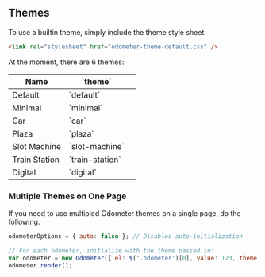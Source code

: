 ## Themes

To use a builtin theme, simply include the theme style sheet:

```html
<link rel="stylesheet" href="odometer-theme-default.css" />
```

At the moment, there are 6 themes:

<table class="hs-table">
<tr>
<th>Name</th>
<th>`theme`</th>
<th></th>
</tr>
<tbody>
<tr><td>Default</td><td>`default`</td><td><div class="odometer-theme-example"><div data-theme="default"><div></div></td></tr>
<tr><td>Minimal</td><td>`minimal`</td><td><div class="odometer-theme-example"><div data-theme="minimal"><div></div></td></tr>
<tr><td>Car</td><td>`car`</td><td><div class="odometer-theme-example"><div data-theme="car"><div></div></td></tr>
<tr><td>Plaza</td><td>`plaza`</td><td><div class="odometer-theme-example"><div data-theme="plaza"><div></div></td></tr>
<tr><td>Slot Machine</td><td>`slot-machine`</td><td><div class="odometer-theme-example"><div data-theme="slot-machine"><div></div></td></tr>
<tr><td>Train Station</td><td>`train-station`</td><td><div class="odometer-theme-example"><div data-theme="train-station"><div></div></td></tr>
<tr><td>Digital</td><td>`digital`</td><td><div class="odometer-theme-example"><div data-theme="digital"><div></div></td></tr>
</tbody>
</table>

### Multiple Themes on One Page

If you need to use multipled Odometer themes on a single page, do the following.

```javascript
odometerOptions = { auto: false }; // Disables auto-initialization

// For each odometer, initialize with the theme passed in:
var odometer = new Odometer({ el: $('.odometer')[0], value: 123, theme: 'car' });
odometer.render();
```

<!-- Resources for the demos -->
<p style="-webkit-transform: translateZ(0)"></p>
<link rel="stylesheet" href="/odometer/themes/odometer-theme-minimal.css" />
<script>
    odometerOptions = { auto: false };
</script>
<style>
    .odometer-theme-example {
        font-size: 40px;
        line-height: 60px;
    }
</style>
<link rel="stylesheet" href="/odometer/themes/odometer-theme-default.css" />
<link rel="stylesheet" href="/odometer/themes/odometer-theme-car.css" />
<link rel="stylesheet" href="/odometer/themes/odometer-theme-slot-machine.css" />
<link rel="stylesheet" href="/odometer/themes/odometer-theme-plaza.css" />
<link rel="stylesheet" href="/odometer/themes/odometer-theme-train-station.css" />
<link rel="stylesheet" href="/odometer/themes/odometer-theme-digital.css" />
<script src="/odometer/odometer.min.js"></script>
<script>
    (function(){
        $('[data-theme]').each(function(){
            var v = 123456;
            var o = new Odometer({
                el: this,
                value: 123456,
                theme: $(this).data('theme')
            });
            o.render();
            setInterval(function(){
                o.update(v++);
            }, 3000);
        });
    })();
</script>
